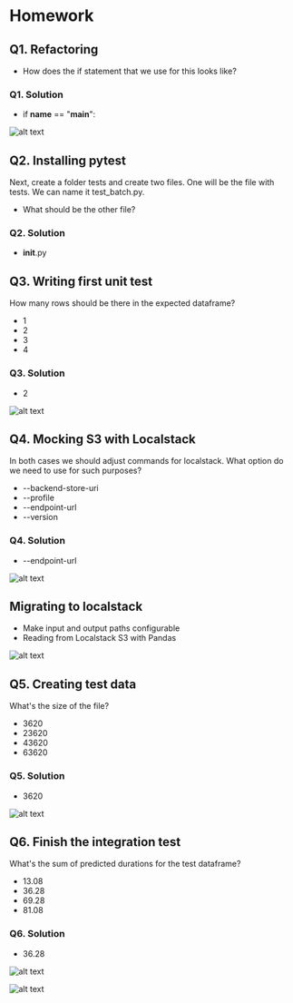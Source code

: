 # Homework 

## Q1. Refactoring

* How does the if statement that we use for this looks like?

### Q1. Solution

* if __name__ == "__main__":

![alt text](image.png)


## Q2. Installing pytest

Next, create a folder tests and create two files. One will be the file with tests. We can name it test_batch.py.

* What should be the other file?

### Q2. Solution

* __init__.py

## Q3. Writing first unit test

How many rows should be there in the expected dataframe?

* 1
* 2
* 3
* 4

### Q3. Solution

* 2

![alt text](image-1.png)

## Q4. Mocking S3 with Localstack

In both cases we should adjust commands for localstack. What option do we need to use for such purposes?

* --backend-store-uri
* --profile
* --endpoint-url
* --version

### Q4. Solution

* --endpoint-url

![alt text](image-2.png)


## Migrating to localstack

* Make input and output paths configurable
* Reading from Localstack S3 with Pandas

![alt text](image-3.png)


## Q5. Creating test data

What's the size of the file?

* 3620
* 23620
* 43620
* 63620


### Q5. Solution

* 3620

![alt text](image-4.png)


## Q6. Finish the integration test

What's the sum of predicted durations for the test dataframe?

* 13.08
* 36.28
* 69.28
* 81.08

### Q6. Solution

* 36.28

![alt text](image-5.png)

![alt text](image-6.png)